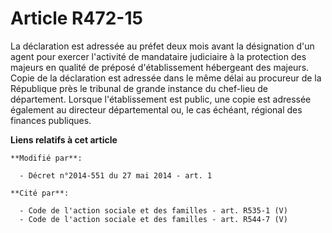 # Article R472-15

La déclaration est adressée au préfet deux mois avant la désignation d'un agent pour exercer l'activité de mandataire
judiciaire à la protection des majeurs en qualité de préposé d'établissement hébergeant des majeurs. Copie de la déclaration
est adressée dans le même délai au procureur de la République près le tribunal de grande instance du chef-lieu de
département. Lorsque l'établissement est public, une copie est adressée également au   directeur départemental ou, le cas
échéant, régional des finances publiques.

**Liens relatifs à cet article**

	**Modifié par**:

	  - Décret n°2014-551 du 27 mai 2014 - art. 1

	**Cité par**:

	  - Code de l'action sociale et des familles - art. R535-1 (V)
	  - Code de l'action sociale et des familles - art. R544-7 (V)
